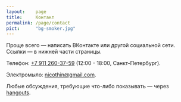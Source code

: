 ```yaml
---
layout:    page
title:     Контакт
permalink: /page/contact
pict:      "bg-smoker.jpg"
---
```


Проще всего — написать ВКонтакте или другой социальной сети. Ссылки — в нижней части страницы.

Телефон: [+7 911 260-37-59](tel:+79112603759) (12:00 - 18:00, Санкт-Петербург).

Электромыло: [nicothin@gmail.com](mailto:nicothin@gmail.com).

Любые обсуждения, требующие что-либо показывать — через [hangouts](https://hangouts.google.com/).
